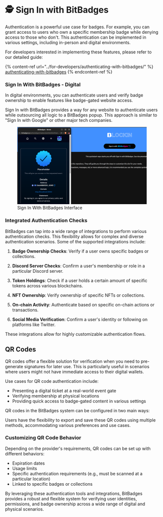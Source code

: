 # 🕵️ Sign In with BitBadges

Authentication is a powerful use case for badges. For example, you can grant access to users who own a specific membership badge while denying access to those who don't. This authentication can be implemented in various settings, including in-person and digital environments.

For developers interested in implementing these features, please refer to our detailed guide:

{% content-ref url="../for-developers/authenticating-with-bitbadges/" %}
[authenticating-with-bitbadges](../for-developers/authenticating-with-bitbadges/)
{% endcontent-ref %}

### Sign In With BitBadges - Digital

In digital environments, you can authenticate users and verify badge ownership to enable features like badge-gated website access.

Sign In with BitBadges provides a way for any website to authenticate users while outsourcing all logic to a BitBadges popup. This approach is similar to "Sign In with Google" or other major tech companies.

<figure><img src="../.gitbook/assets/image (50).png" alt=""><figcaption>Sign In With BitBadges Interface</figcaption></figure>

### Integrated Authentication Checks

BitBadges can tap into a wide range of integrations to perform various authentication checks. This flexibility allows for complex and diverse authentication scenarios. Some of the supported integrations include:

1. **Badge Ownership Checks**: Verify if a user owns specific badges or collections.

2. **Discord Server Checks**: Confirm a user's membership or role in a particular Discord server.

3. **Token Holdings**: Check if a user holds a certain amount of specific tokens across various blockchains.

4. **NFT Ownership**: Verify ownership of specific NFTs or collections.

5. **On-chain Activity**: Authenticate based on specific on-chain actions or transactions.

6. **Social Media Verification**: Confirm a user's identity or following on platforms like Twitter.

These integrations allow for highly customizable authentication flows.

## QR Codes

QR codes offer a flexible solution for verification when you need to pre-generate signatures for later use. This is particularly useful in scenarios where users might not have immediate access to their digital wallets.

Use cases for QR code authentication include:

-   Presenting a digital ticket at a real-world event gate
-   Verifying membership at physical locations
-   Providing quick access to badge-gated content in various settings

QR codes in the BitBadges system can be configured in two main ways:

Users have the flexibility to export and save these QR codes using multiple methods, accommodating various preferences and use cases.

### Customizing QR Code Behavior

Depending on the provider's requirements, QR codes can be set up with different behaviors:

-   Expiration dates
-   Usage limits
-   Specific authentication requirements (e.g., must be scanned at a particular location)
-   Linked to specific badges or collections

By leveraging these authentication tools and integrations, BitBadges provides a robust and flexible system for verifying user identities, permissions, and badge ownership across a wide range of digital and physical scenarios.
